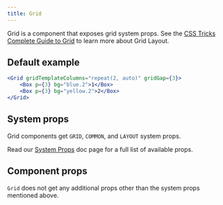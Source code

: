 ```yaml
---
title: Grid
---
```


Grid is a component that exposes grid system props. See the [CSS Tricks Complete Guide to Grid](https://css-tricks.com/snippets/css/complete-guide-grid/) to learn more about Grid Layout.

## Default example

```jsx live
<Grid gridTemplateColumns="repeat(2, auto)" gridGap={3}>
    <Box p={3} bg="blue.2">1</Box>
    <Box p={3} bg="yellow.2">2</Box>
</Grid>
```

## System props

Grid components get `GRID`, `COMMON`, and `LAYOUT` system props.

Read our [System Props](/components/docs/system-props) doc page for a full list of available props.

## Component props

`Grid` does not get any additional props other than the system props mentioned above.
